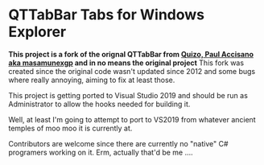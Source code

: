 # QTTabBar Tabs for Windows Explorer
**This project is a fork of the orignal QTTabBar from [Quizo, Paul Accisano aka masamunexgp](http://sourceforge.net/projects/qttabbar/) and in no means the original project**
This fork was created since the original code wasn't updated since 2012 and some bugs where really annoying, aiming to fix at least those.

This project is getting ported to Visual Studio 2019 and should be run as Administrator to allow the hooks needed for building it.

Well, at least I'm going to attempt to port to VS2019 from whatever ancient temples of moo moo it is currently at.

Contributors are welcome since there are currently no "native" C# programers working on it. Erm, actually that'd be me ....
